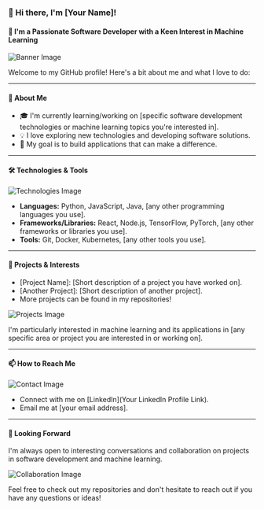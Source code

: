 ### 👋 Hi there, I'm [Your Name]!

#### 🌱 I'm a Passionate Software Developer with a Keen Interest in Machine Learning

![Banner Image](URL_to_a_wide_banner_image) <!-- Replace with the URL of a banner image that represents you or your interests -->

Welcome to my GitHub profile! Here's a bit about me and what I love to do:

---

#### 🚀 About Me
- 🎓 I'm currently learning/working on [specific software development technologies or machine learning topics you're interested in].
- 💡 I love exploring new technologies and developing software solutions.
- 🎯 My goal is to build applications that can make a difference.

---

#### 🛠️ Technologies & Tools
![Technologies Image](URL_to_technologies_image) <!-- Replace with an image that represents the technologies you use -->

- **Languages:** Python, JavaScript, Java, [any other programming languages you use].
- **Frameworks/Libraries:** React, Node.js, TensorFlow, PyTorch, [any other frameworks or libraries you use].
- **Tools:** Git, Docker, Kubernetes, [any other tools you use].

---

#### 🤖 Projects & Interests
- [Project Name]: [Short description of a project you have worked on].
- [Another Project]: [Short description of another project].
- More projects can be found in my repositories!

![Projects Image](URL_to_projects_image) <!-- Replace with an image showcasing your projects or interests -->

I'm particularly interested in machine learning and its applications in [any specific area or project you are interested in or working on].

---

#### 📫 How to Reach Me
![Contact Image](URL_to_contact_image) <!-- Replace with an image that signifies contact or networking -->

- Connect with me on [LinkedIn](Your LinkedIn Profile Link).
- Email me at [your email address].

---

#### 💼 Looking Forward
I'm always open to interesting conversations and collaboration on projects in software development and machine learning.

![Collaboration Image](URL_to_collaboration_image) <!-- Replace with an image that represents collaboration or teamwork -->

Feel free to check out my repositories and don't hesitate to reach out if you have any questions or ideas!




